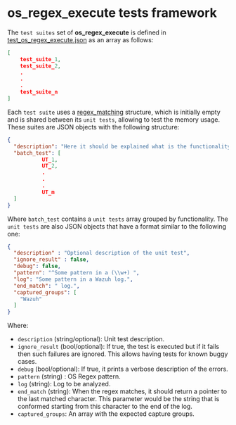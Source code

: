 # os_regex_execute tests framework

The `test suites` set of **os_regex_execute** is defined in [test_os_regex_execute.json](test_os_regex_execute.json) as an array as follows:

```json
[
    test_suite_1,
    test_suite_2,
    .
    .
    .
    test_suite_n
]
```

Each `test suite` uses a [regex_matching](https://github.com/wazuh/wazuh/blob/v4.3.5/src/os_regex/os_regex.h#L45-L49) structure, which is initially empty and is shared between its `unit tests`, allowing to test the memory usage. These suites are JSON objects with the following structure:

```json
{
  "description": "Here it should be explained what is the functionality or use case that is being tested.",
  "batch_test": [
           UT_1,
           UT_2,
           .
           .
           .
           UT_m
  ]
}
```

Where `batch_test` contains a `unit tests` array grouped by functionality.
The `unit tests` are also JSON objects that have a format similar to the following one:
```json
{
  "description" : "Optional description of the unit test",
  "ignore_result" : false,
  "debug": false,
  "pattern": "^Some pattern in a (\\w+) ",
  "log": "Some pattern in a Wazuh log.",
  "end_match": " log.",
  "captured_groups": [
    "Wazuh"
  ]
}
```

Where:
- `description` (string/optional): Unit test description.
- `ignore_result` (bool/optional): If true, the test is executed but if it fails then such failures are ignored. This allows having tests for known buggy cases.
- `debug` (bool/optional): If true, it prints a verbose description of the errors.
- `pattern` (string) : OS Regex pattern.
- `log` (string): Log to be analyzed.
- `end_match` (string): When the regex matches, it should return a pointer to the last matched character. This parameter would be the string that is conformed starting from this character to the end of the log.
- `captured_groups`: An array with the expected capture groups.

